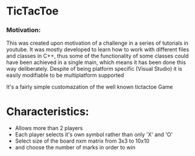 TicTacToe
=========
### Motivation:

This was created upon motivation of a challenge in a series of tutorials in youtube.
It was mostly developed to learn how to work with different files and classes in C++,
thus some of the functionality of some classes could have been achieved in a single main,
which means it has been done this way deliberately.
Despite of being platform specific (Visual Studio) it is easily modifiable to be multiplatform supported


It's a fairly simple customazation of the well known tictactoe Game

Characteristics:
=========
* Allows more than 2 players
* Each player selects it's own symbol rather than only 'X' and 'O'
* Select size of the board nxm matrix from 3x3 to 10x10
* and choose the number of marks in order to win
